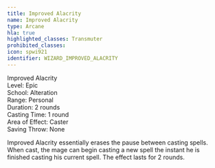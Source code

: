 ```yaml
---
title: Improved Alacrity
name: Improved Alacrity
type: Arcane
hla: true
highlighted_classes: Transmuter
prohibited_classes: 
icon: spwi921
identifier: WIZARD_IMPROVED_ALACRITY
---
```

Improved Alacrity  
Level: Epic  
School: Alteration  
Range: Personal  
Duration: 2 rounds  
Casting Time: 1 round  
Area of Effect: Caster  
Saving Throw: None  
  
Improved Alacrity essentially erases the pause between casting spells. When cast, the mage can begin casting a new spell the instant he is finished casting his current spell. The effect lasts for 2 rounds.  
